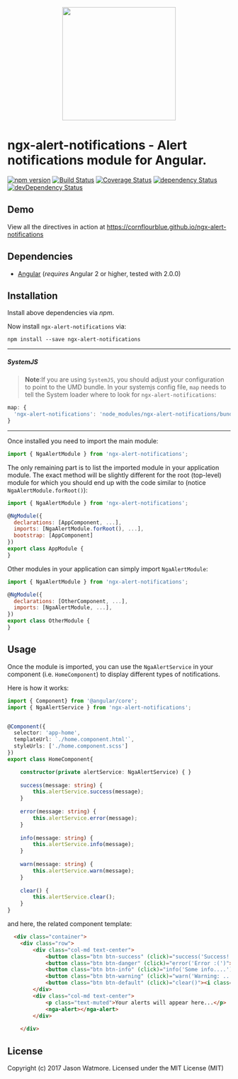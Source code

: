 <p align="center">
  <img height="256px" width="256px" style="text-align: center;" src="https://cdn.rawgit.com/cornflourblue/ngx-alert-notifications/master/demo/src/assets/logo.svg">
</p>

# ngx-alert-notifications - Alert notifications module for Angular.

[![npm version](https://badge.fury.io/js/ngx-alert-notifications.svg)](https://badge.fury.io/js/ngx-alert-notifications)
[![Build Status](https://travis-ci.org/cornflourblue/ngx-alert-notifications.svg?branch=master)](https://travis-ci.org/cornflourblue/ngx-alert-notifications)
[![Coverage Status](https://coveralls.io/repos/github/cornflourblue/ngx-alert-notifications/badge.svg?branch=master)](https://coveralls.io/github/cornflourblue/ngx-alert-notifications?branch=master)
[![dependency Status](https://david-dm.org/cornflourblue/ngx-alert-notifications/status.svg)](https://david-dm.org/cornflourblue/ngx-alert-notifications)
[![devDependency Status](https://david-dm.org/cornflourblue/ngx-alert-notifications/dev-status.svg?branch=master)](https://david-dm.org/cornflourblue/ngx-alert-notifications#info=devDependencies)

## Demo

View all the directives in action at https://cornflourblue.github.io/ngx-alert-notifications

## Dependencies
* [Angular](https://angular.io) (*requires* Angular 2 or higher, tested with 2.0.0)

## Installation
Install above dependencies via *npm*. 

Now install `ngx-alert-notifications` via:
```shell
npm install --save ngx-alert-notifications
```

---
##### SystemJS
>**Note**:If you are using `SystemJS`, you should adjust your configuration to point to the UMD bundle.
In your systemjs config file, `map` needs to tell the System loader where to look for `ngx-alert-notifications`:
```js
map: {
  'ngx-alert-notifications': 'node_modules/ngx-alert-notifications/bundles/ngx-alert-notifications.umd.js',
}
```
---

Once installed you need to import the main module:
```js
import { NgaAlertModule } from 'ngx-alert-notifications';
```
The only remaining part is to list the imported module in your application module. The exact method will be slightly
different for the root (top-level) module for which you should end up with the code similar to (notice ` NgaAlertModule.forRoot()`):
```js
import { NgaAlertModule } from 'ngx-alert-notifications';

@NgModule({
  declarations: [AppComponent, ...],
  imports: [NgaAlertModule.forRoot(), ...],  
  bootstrap: [AppComponent]
})
export class AppModule {
}
```

Other modules in your application can simply import ` NgaAlertModule `:

```js
import { NgaAlertModule } from 'ngx-alert-notifications';

@NgModule({
  declarations: [OtherComponent, ...],
  imports: [NgaAlertModule, ...], 
})
export class OtherModule {
}
```

## Usage

Once the module is imported, you can use the `NgaAlertService` in your component (i.e. `HomeComponent`) to display different types of notifications.

Here is how it works:

```ts
import { Component} from '@angular/core';
import { NgaAlertService } from 'ngx-alert-notifications';


@Component({
  selector: 'app-home',
  templateUrl: `./home.component.html'`,
  styleUrls: ['./home.component.scss']
})
export class HomeComponent{

    constructor(private alertService: NgaAlertService) { }
 
    success(message: string) {
        this.alertService.success(message);
    }
 
    error(message: string) {
        this.alertService.error(message);
    }
 
    info(message: string) {
        this.alertService.info(message);
    }
 
    warn(message: string) {
        this.alertService.warn(message);
    }
 
    clear() {
        this.alertService.clear();
    }
}
```


and here, the related component template:

```html
  <div class="container">
	<div class="row">
		<div class="col-md text-center">
			<button class="btn btn-success" (click)="success('Success!!')"><i class="fa fa-bell" aria-hidden="true"></i> Success</button>
			<button class="btn btn-danger" (click)="error('Error :(')"><i class="fa fa-bell" aria-hidden="true"></i> Error</button>
			<button class="btn btn-info" (click)="info('Some info....')"><i class="fa fa-bell" aria-hidden="true"></i> Info</button>
			<button class="btn btn-warning" (click)="warn('Warning: ...')"><i class="fa fa-bell" aria-hidden="true"></i> Warn</button>
			<button class="btn btn-default" (click)="clear()"><i class="fa fa-bell-slash" aria-hidden="true"></i> Clear</button>
		</div>
		<div class="col-md text-center">
			<p class="text-muted">Your alerts will appear here...</p>				
			<nga-alert></nga-alert>
		</div>
		
	</div>
```


## License

Copyright (c) 2017 Jason Watmore. Licensed under the MIT License (MIT)

